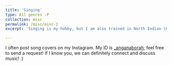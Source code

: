 ```yaml
---
title: 'Singing'
type: All genres :P
collection: misc
permalink: /misc/misc-2
excerpt: 'Singing is my hobby, but I am also trained in North Indian (Hindustani) Classical Music (for 5 years - completed Visharad-II which is considered as masters in Indian Classical Music). I sing and listen to almost all genres, but my personal favorites are Classical, Pop, and R&B.'

---
```


I often post song covers on my Instagram. My ID is [\_anganaborah](https://www.instagram.com/_anganaborah/), feel free to send a request! If I know you, we can definitely connect and discuss music! :) 

<!-- 
Heading 1
======

Heading 2
======

Heading 3
====== -->
